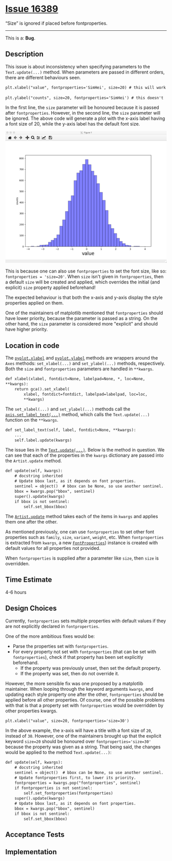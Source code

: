 # [Issue 16389](https://github.com/matplotlib/matplotlib/issues/16389)

“Size” is ignored if placed before fontproperties.

----------------------------------------------------

This is a: **Bug**.

## Description
This issue is about inconsistency when specifying parameters to the `Text.update(...)` method. When parameters are passed in different orders, there are different behaviours seen. 

```
plt.xlabel("value", fontproperties='SimHei', size=20) # this will work

plt.ylabel("counts", size=20, fontproperties='SimHei') # this doesn't
```

In the first line, the `size` parameter will be honoured because it is passed after `fontproperties`. However, in the second line, the `size` parameter will be ignored. The above code will generate a plot with the x-axis label having a font size of 20, while the y-axis label has the default font size.

![hlines](./img/16389_img_1.png)

This is because one can also use `fontproperties` to set the font size, like so: `fontproperties = 'size=20'`. When `size` isn't given in `fontproperties`, then a default `size` will be created and applied, which overrides the initial (and explicit) `size` property applied beforehand! 

The expected behaviour is that both the x-axis and y-axis display the style properties applied on them.

One of the maintainers of matplotlib mentioned that `fontproperties` should have lower priority, because the parameter is passed as a string. On the other hand, the `size` parameter is considered more "explicit" and should have higher priority.

## Location in code

The [`pyplot.xlabel`](https://github.com/CSCD01-team04/matplotlib/blob/3205ff797038fb4662b843faceeaaec1f63acef9/lib/matplotlib/pyplot.py#L2901) and [`pyplot.ylabel`](https://github.com/CSCD01-team04/matplotlib/blob/3205ff797038fb4662b843faceeaaec1f63acef9/lib/matplotlib/pyplot.py#L2909) methods are wrappers around the `Axes` methods: `set_xlabel(...)` and `set_ylabel(...)` methods, respectively. Both the `size` and `fontproperties` parameters are handled in `**kwargs`.

```
def xlabel(xlabel, fontdict=None, labelpad=None, *, loc=None, **kwargs):
    return gca().set_xlabel(
        xlabel, fontdict=fontdict, labelpad=labelpad, loc=loc,
        **kwargs)
```

The `set_xlabel(...)` and `set_ylabel(...)` methods call the [`axis.set_label_text(...)`](https://github.com/CSCD01-team04/matplotlib/blob/3205ff797038fb4662b843faceeaaec1f63acef9/lib/matplotlib/axis.py#L1507) method, which calls the `Text.update(...)` function on the `**kwargs`. 

```
def set_label_text(self, label, fontdict=None, **kwargs):
    ...
    self.label.update(kwargs)
```

The issue lies in the [`Text.update(...)`](https://github.com/CSCD01-team04/matplotlib/blob/3205ff797038fb4662b843faceeaaec1f63acef9/lib/matplotlib/text.py#L175). Below is the method in question. We can see that each of the properties in the `kwargs` dictionary are passed into the `Artist.update` method.

```
def update(self, kwargs):
    # docstring inherited
    # Update bbox last, as it depends on font properties.
    sentinel = object()  # bbox can be None, so use another sentinel.
    bbox = kwargs.pop("bbox", sentinel)
    super().update(kwargs)
    if bbox is not sentinel:
        self.set_bbox(bbox)
```

The [`Artist.update`](https://github.com/CSCD01-team04/matplotlib/blob/3205ff797038fb4662b843faceeaaec1f63acef9/lib/matplotlib/artist.py#L968) method takes each of the items in `kwargs` and applies them one after the other. 

As mentioned previously, one can use `fontproperties` to set other font properties such as `family`, `size`, `variant`, `weight`, etc. When `fontproperties` is extracted from `kwargs`, a new [`FontProperties`](https://github.com/CSCD01-team04/matplotlib/blob/3205ff797038fb4662b843faceeaaec1f63acef9/lib/matplotlib/font_manager.py#L553))  instance is created with default values for all properties not provided. 

When `fontproperties` is supplied after a parameter like `size`, then `size` is overridden. 

## Time Estimate
4-6 hours

## Design Choices

Currently, `fontproperties` sets multiple properties with default values if they are not explicitly declared in `fontproperties`. 

One of the more ambitious fixes would be:
- Parse the properties set with `fontproperties`.
- For every property not set with `fontproperties` (that can be set with `fontproperties`), check if that property has been set explicitly beforehand.
    - If the property was previously unset, then set the default property.
    - If the property was set, then do not override it.

However, the more sensible fix was one proposed by a matplotlib maintainer. When looping through the keyword arguments `kwargs`, and updating each style property one after the other, `fontproperties` should be applied before all other properties. Of course, one of the possible problems with that is that a property set with `fontproperties` would be overridden by other properties kwargs.

```
plt.xlabel("value", size=20, fontproperties='size=30')
```

In the above example, the x-axis will have a title with a font size of `20`, instead of `30`. However, one of the maintainers brought up that the explicit keyword `size=20` should be honoured over `fontproperties='size=30'` because the property was given as a string. That being said, the changes would be applied to the method `Text.update(...)`:
```
def update(self, kwargs):
    # docstring inherited
    sentinel = object()  # bbox can be None, so use another sentinel.
    # Update fontproperties first, to lower its priority.
    fontproperties = kwargs.pop("fontproperties", sentinel)
    if fontproperties is not sentinel:
        self.set_fontproperties(fontproperties)   
    super().update(kwargs)
    # Update bbox last, as it depends on font properties.
    bbox = kwargs.pop("bbox", sentinel)
    if bbox is not sentinel:
        self.set_bbox(bbox)
```
## Acceptance Tests

## Implementation



